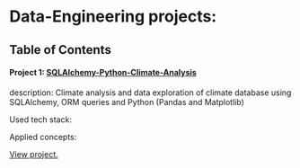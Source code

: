 # Data-Engineering projects:

## Table of Contents

#### Project 1: [SQLAlchemy-Python-Climate-Analysis](https://github.com/jwang711/Data-Engineering/tree/master/Climate-Analysis-SQLAlchemy)
description: Climate analysis and data exploration of climate database using SQLAlchemy, ORM queries and Python (Pandas and Matplotlib)

Used tech stack:

Applied concepts:

[View project.](https://github.com/jwang711/Data-Engineering/tree/master/Climate-Analysis-SQLAlchemy)
